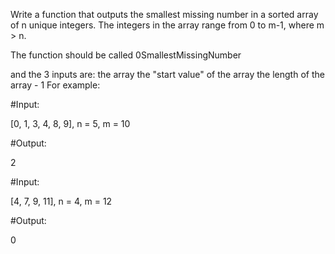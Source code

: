 Write a function that outputs the smallest missing number in a sorted array of n unique integers. The integers in the array range from 0 to m-1, where m > n.
    
    

The function should be called 0SmallestMissingNumber

and the 3 inputs are:
the array
the "start value" of the array
the length of the array - 1
For example:

    
 #Input: 
    

 [0, 1, 3, 4, 8, 9], n = 5, m = 10
    

 #Output: 
    

 2
    


    

 #Input: 
    

 [4, 7, 9, 11], n = 4, m = 12
    

 #Output: 
    

 0
